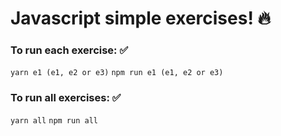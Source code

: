 # Javascript simple exercises! :fire:

### To run each exercise: :white_check_mark:

`yarn e1 (e1, e2 or e3)`
`npm run e1 (e1, e2 or e3)`

### To run all exercises: :white_check_mark:

`yarn all`
`npm run all`
